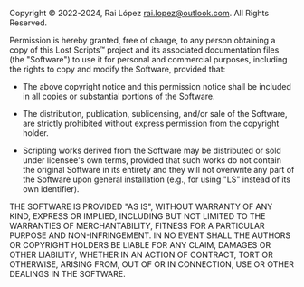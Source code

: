 Copyright © 2022-2024, Rai López <rai.lopez@outlook.com>. All Rights Reserved.

Permission is hereby granted, free of charge, to any person obtaining a copy
of this Lost Scripts™ project and its associated documentation files (the
"Software") to use it for personal and commercial purposes, including the
rights to copy and modify the Software, provided that:

* The above copyright notice and this permission notice shall be included in
all copies or substantial portions of the Software.

* The distribution, publication, sublicensing, and/or sale of the Software,
are strictly prohibited without express permission from the copyright holder.

* Scripting works derived from the Software may be distributed or sold under
licensee's own terms, provided that such works do not contain the original
Software in its entirety and they will not overwrite any part of the Software
upon general installation (e.g., for using "LS" instead of its own identifier).

THE SOFTWARE IS PROVIDED "AS IS", WITHOUT WARRANTY OF ANY KIND, EXPRESS OR
IMPLIED, INCLUDING BUT NOT LIMITED TO THE WARRANTIES OF MERCHANTABILITY,
FITNESS FOR A PARTICULAR PURPOSE AND NON-INFRINGEMENT. IN NO EVENT SHALL THE
AUTHORS OR COPYRIGHT HOLDERS BE LIABLE FOR ANY CLAIM, DAMAGES OR OTHER
LIABILITY, WHETHER IN AN ACTION OF CONTRACT, TORT OR OTHERWISE, ARISING FROM,
OUT OF OR IN CONNECTION, USE OR OTHER DEALINGS IN THE SOFTWARE.